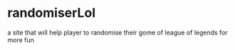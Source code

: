 # randomiserLol
a site that will help player to randomise their gome of league of legends for more fun
